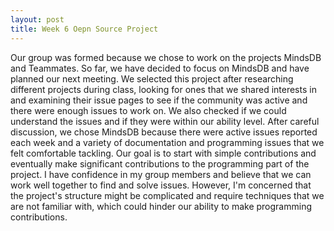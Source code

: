 ```yaml
---
layout: post
title: Week 6 Oepn Source Project
---
```

Our group was formed because we chose to work on the projects MindsDB and Teammates. So far, we have decided to focus on MindsDB and have planned our next meeting. We selected this project after researching different projects during class, looking for ones that we shared interests in and examining their issue pages to see if the community was active and there were enough issues to work on. We also checked if we could understand the issues and if they were within our ability level. After careful discussion, we chose MindsDB because there were active issues reported each week and a variety of documentation and programming issues that we felt comfortable tackling. <!--more-->Our goal is to start with simple contributions and eventually make significant contributions to the programming part of the project. I have confidence in my group members and believe that we can work well together to find and solve issues. However, I'm concerned that the project's structure might be complicated and require techniques that we are not familiar with, which could hinder our ability to make programming contributions.